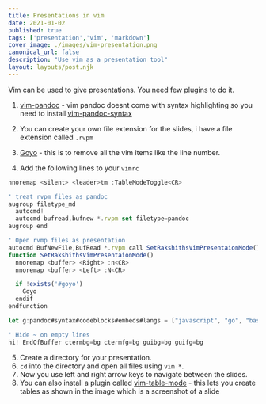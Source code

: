 ```yaml
---
title: Presentations in vim
date: 2021-01-02
published: true
tags: ['presentation','vim', 'markdown']
cover_image: ./images/vim-presentation.png
canonical_url: false
description: "Use vim as a presentation tool"
layout: layouts/post.njk
---
```


Vim can be used to give presentations. You need few plugins to do it.

1. [vim-pandoc](https://github.com/vim-pandoc/vim-pandoc) - vim pandoc doesnt come with syntax highlighting so you need to install [vim-pandoc-syntax](https://github.com/vim-pandoc/vim-pandoc-syntax)

2. You can create your own file extension for the slides, i have a file extension called `.rvpm`
3. [Goyo](https://github.com/junegunn/goyo.vim) - this is to remove all the vim items like the line number.
4. Add the following lines to your `vimrc`
```js " For table mode
nnoremap <silent> <leader>tm :TableModeToggle<CR>

' treat rvpm files as pandoc
augroup filetype_md
  autocmd!
  autocmd bufread,bufnew *.rvpm set filetype=pandoc
augroup end

' Open rvmp files as presentation
autocmd BufNewFile,BufRead *.rvpm call SetRakshithsVimPresentaionMode()
function SetRakshithsVimPresentaionMode()
  nnoremap <buffer> <Right> :n<CR>
  nnoremap <buffer> <Left> :N<CR>

  if !exists('#goyo')
    Goyo
  endif
endfunction

let g:pandoc#syntax#codeblocks#embeds#langs = ["javascript", "go", "bash=sh"]

' Hide ~ on empty lines
hi! EndOfBuffer ctermbg=bg ctermfg=bg guibg=bg guifg=bg
```
5. Create a directory for your presentation.
6. `cd` into the directory and open all files using `vim *`.
7. Now you use left and right arrow keys to navigate between the slides.
8. You can also install a plugin called [vim-table-mode](https://github.com/dhruvasagar/vim-table-mode) - this lets you create tables as shown in the image which is a screenshot of a slide
